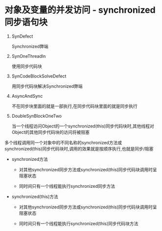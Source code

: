 # 对象及变量的并发访问 - synchronized同步语句块
1. SynDefect

    Synchronized弊端
    
2. SynOneThreadIn

    使用同步代码块
    
3. SynCodeBlockSolveDefect

    用同步代码块解决Synchronized弊端
   
4. AsyncAndSync

    不在同步块里面的就是一部执行,在同步代码块里面的就是同步执行
    
5. DoubleSynBlockOneTwo 
    
    当一个线程访问Object的一个synchronized(this)同步代码块时,其他线程对Object的其他同步代码块的访问将被阻塞
    
    
    
多个线程调用同一个对象中的不同名称的synchronized方法或synchronized(this)同步代码块时,调用的效果就是按顺序执行,也就是同步/阻塞

- synchronized方法
    
    - 对其他synchronized同步方法或synchronized(this)同步代码块调用时呈阻塞状态
    
    - 同时间只有一个线程能执行synchronized同步方法
    
- synchronized(this)方法
    
    - 对其他synchronized同步方法或synchronized(this)同步代码块调用时呈阻塞状态
    
    - 同时间只有一个线程能执行synchronized(this)同步代码块方法
        